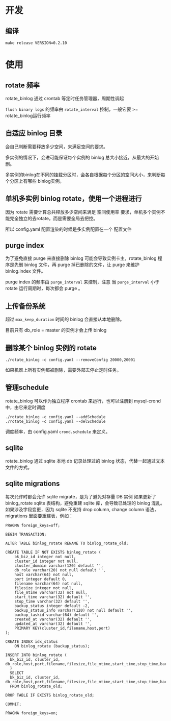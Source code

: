 
# 开发
## 编译
```
make release VERSION=0.2.10
```

# 使用
## rotate 频率
rotate_binlog 通过 crontab 等定时任务管理器，周期性调起

`flush binary logs` 的频率由 `rotate_interval` 控制，一般它要 >= rotate_binlog运行频率

## 自适应 binlog 目录
会自己判断需要释放多少空间，来满足空间的要求。

多实例的情况下，会进可能保证每个实例的 binlog 总大小接近，从最大的开始删。

多实例的binlog在不同的挂载分区时，会各自根据每个分区的空间大小，来判断每个分区上有哪些 binlog实例。


## 单机多实例 binlog rotate，使用一个进程进行
因为 rotate 需要计算总共释放多少空间来满足 空间使用率 要求，单机多个实例不能完全独立的去rotate，而是需要全局去把控。

所以 config.yaml 配置渲染的时候是多实例配置在一个 配置文件

## purge index
为了避免直接 purge 来直接删除 binlog 可能会导致实例卡主，rotate_binlog 程序是先删 binlog 文件，再 purge 掉已删除的文件，让 purge 来维护 binlog.index 文件。

purge index 的频率由 `purge_interval` 来控制，注意 当 `purge_interval` 小于 rotate 运行周期时，每次都会 purge 。

## 上传备份系统
超过 `max_keep_duration` 时间的 binlog 会直接从本地删除。

目前只有 db_role = master 的实例才会上传 binlog

## 删除某个 binlog 实例的 rotate
```
./rotate_binlog -c config.yaml --removeConfig 20000,20001
```
如果机器上所有实例都被删除，需要外部去停止定时任务。

## 管理schedule
rotate_binlog 可以作为独立程序 crontab 来运行，也可以注册到 mysql-crond 中，由它来定时调度
```
./rotate_binlog -c config.yaml --addSchedule
./rotate_binlog -c config.yaml --delSchedule
```
调度频率，由 config.yaml `crond.schedule` 来定义。

## sqlite
rotate_binlog 通过 sqlite 本地 db 记录处理过的 binlog 状态，代替一起通过文本文件的方式。

## sqlite migrations
每次允许时都会允许 sqlite migrate，是为了避免对存量 DB 实例 如果更新了 binlog_rotate sqlite 表结构，避免重建 sqlite 库，会导致已处理的 binlog 混乱。
如果涉及字段变更，因为 sqlite 不支持 drop column, change column 语法，migrations 里面要重建表，例如：
```
PRAGMA foreign_keys=off;

BEGIN TRANSACTION;

ALTER TABLE binlog_rotate RENAME TO binlog_rotate_old;

CREATE TABLE IF NOT EXISTS binlog_rotate (
    bk_biz_id integer not null,
    cluster_id integer not null,
    cluster_domain varchar(120) default '',
    db_role varchar(20) not null default '',
    host varchar(64) not null,
    port integer default 0,
    filename varchar(64) not null,
    filesize integer not null,
    file_mtime varchar(32) not null,
    start_time varchar(32) default '',
    stop_time varchar(32) default '',
    backup_status integer default -2,
    backup_status_info varchar(120) not null default '',
    backup_taskid varchar(64) default '',
    created_at varchar(32) default '',
    updated_at varchar(32) default '',
    PRIMARY KEY(cluster_id,filename,host,port)
);

CREATE INDEX idx_status
    ON binlog_rotate (backup_status);
    
INSERT INTO binlog_rotate (
  bk_biz_id, cluster_id, db_role,host,port,filename,filesize,file_mtime,start_time,stop_time,backup_status,backup_status_info,backup_taskid,created_at,updated_at
  )
  SELECT 
  bk_biz_id, cluster_id, db_role,host,port,filename,filesize,file_mtime,start_time,stop_time,backup_status,backup_status_info,backup_taskid,created_at,updated_at
  FROM binlog_rotate_old;

DROP TABLE IF EXISTS binlog_rotate_old;

COMMIT;

PRAGMA foreign_keys=on;
```